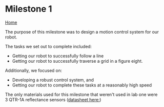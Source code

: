 # Milestone 1
[Home](./index.md)

The purpose of this milestone was to design a motion control system for our robot.

The tasks we set out to complete included:
  * Getting our robot to successfully follow a line
  * Getting our robot to successfully traverse a grid in a figure eight.
  
Additionally, we focused on: 
  * Developing a robust control system, and
  * Getting our robot to complete these tasks at a reasonably high speed
    
The only materials used for this milestone that weren't used in lab one were 3 QTR-1A reflectance sensors ([datasheet here:](https://www.pololu.com/product/958))
